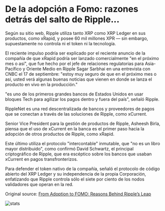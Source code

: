 # De la adopción a Fomo: razones detrás del salto de Ripple...

Según su sitio web, Ripple utiliza tanto XRP como XRP Ledger en sus productos, como xRapid, y posee 60 mil millones XPR — sin embargo, supuestamente no controla ni el token ni la tecnología.

El reciente impulso podría ser explicado por el reciente anuncio de la compañía de que xRapid podría ser lanzado comercialmente "en el próximo mes o así", que fue hecho por el jefe de relaciones regulatorias para Asia-Pacífico y Oriente Medio en Ripple Sagar Sarbhai en una entrevista con CNBC el 17 de septiembre: "estoy muy seguro de que en el próximo mes o así, usted verá algunas buenas noticias que vienen en donde se lanza el producto en vivo en la producción."

"es uno de los primeros grandes bancos de Estados Unidos en usar bloques Tech para agilizar los pagos dentro y fuera del país", señaló Ripple.

RippleNet es una red descentralizada de bancos y proveedores de pagos que se conectan a través de las soluciones de Ripple, como xCurrent.

Senior Vice President para la gestión de productos de Ripple, Asheesh Birla, piensa que el uso de xCurrent en la banca es el primer paso hacia la adopción de otros productos de Ripple, como xRapid.

Este último utiliza el protocolo "intercontable" inmutable, que "no es un libro mayor distribuido", como confirmó David Schwartz, el principal criptográfico de Ripple, que era escéptico sobre los bancos que usaban xCurrent en pagos transfronterizos.

Para defender el token nativo de la compañía, señaló el protocolo de código abierto del XRP Ledger y su independencia de la propia Corporación, enfatizando que Ripple controla sólo el siete por ciento de los nodos validadores que operan en la red.

Original source: [From Adoption to FOMO: Reasons Behind Ripple’s Leap](https://cointelegraph.com/news/from-adoption-to-fomo-reasons-behind-ripples-leap)

![stats](https://c.statcounter.com/11760860/0/a89fa40b/1/ "stats")